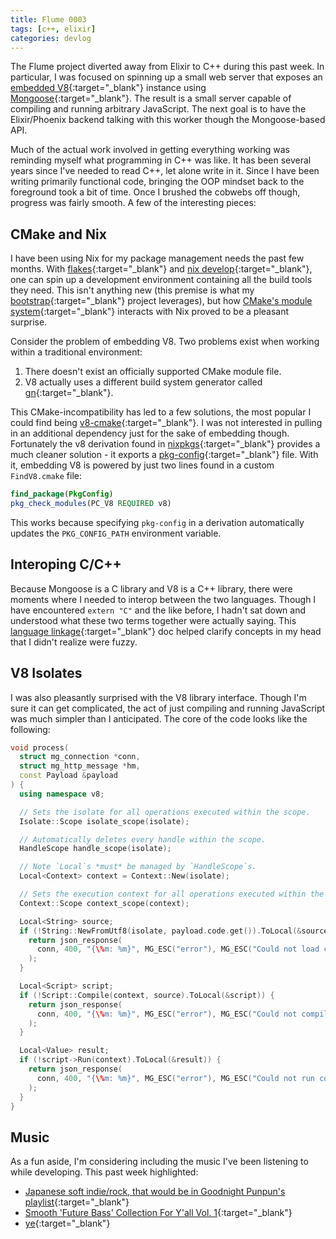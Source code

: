 ```yaml
---
title: Flume 0003
tags: [c++, elixir]
categories: devlog
---
```


The Flume project diverted away from Elixir to C++ during this past week. In
particular, I was focused on spinning up a small web server that exposes an
[embedded V8](https://v8.dev/docs/embed){:target="_blank"} instance using
[Mongoose](https://github.com/cesanta/mongoose){:target="_blank"}. The result
is a small server capable of compiling and running arbitrary JavaScript. The
next goal is to have the Elixir/Phoenix backend talking with this worker though
the Mongoose-based API.

Much of the actual work involved in getting everything working was reminding
myself what programming in C++ was like. It has been several years since I've
needed to read C++, let alone write in it. Since I have been writing primarily
functional code, bringing the OOP mindset back to the foreground took a bit of
time. Once I brushed the cobwebs off though, progress was fairly smooth. A few
of the interesting pieces:

## CMake and Nix

I have been using Nix for my package management needs the past few months. With
[flakes](https://nixos.wiki/wiki/Flakes){:target="_blank"} and [nix develop](https://nixos.org/manual/nix/stable/command-ref/new-cli/nix3-develop.html){:target="_blank"},
one can spin up a development environment containing all the build tools they
need. This isn't anything new (this premise is what my [bootstrap](https://git.jrpotter.com/r/bootstrap){:target="_blank"}
project leverages), but how [CMake's module system](https://cmake.org/cmake/help/latest/command/find_package.html){:target="_blank"}
interacts with Nix proved to be a pleasant surprise.

Consider the problem of embedding V8. Two problems exist when working within a
traditional environment:

1. There doesn't exist an officially supported CMake module file.
2. V8 actually uses a different build system generator called [gn](https://v8.dev/docs/build-gn){:target="_blank"}.

This CMake-incompatibility has led to a few solutions, the most popular I could
find being [v8-cmake](https://github.com/bnoordhuis/v8-cmake){:target="_blank"}.
I was not interested in pulling in an additional dependency just for the sake of
embedding though. Fortunately the v8 derivation found in [nixpkgs](https://github.com/NixOS/nixpkgs/blob/nixos-23.11/pkgs/development/libraries/v8/default.nix#L164){:target="_blank"}
provides a much cleaner solution - it exports a [pkg-config](https://people.freedesktop.org/~dbn/pkg-config-guide.html){:target="_blank"}
file. With it, embedding V8 is powered by just two lines found in a custom
`FindV8.cmake` file:
```cmake
find_package(PkgConfig)
pkg_check_modules(PC_V8 REQUIRED v8)
```

This works because specifying `pkg-config` in a derivation automatically updates
the `PKG_CONFIG_PATH` environment variable.

## Interoping C/C++

Because Mongoose is a C library and V8 is a C++ library, there were moments
where I needed to interop between the two languages. Though I have encountered
`extern "C"` and the like before, I hadn't sat down and understood what these
two terms together were actually saying. This [language linkage](https://en.cppreference.com/w/cpp/language/language_linkage){:target="_blank"}
doc helped clarify concepts in my head that I didn't realize were fuzzy.

## V8 Isolates

I was also pleasantly surprised with the V8 library interface. Though I'm sure
it can get complicated, the act of just compiling and running JavaScript was
much simpler than I anticipated. The core of the code looks like the following:
```c++
void process(
  struct mg_connection *conn,
  struct mg_http_message *hm,
  const Payload &payload
) {
  using namespace v8;

  // Sets the isolate for all operations executed within the scope.
  Isolate::Scope isolate_scope(isolate);

  // Automatically deletes every handle within the scope.
  HandleScope handle_scope(isolate);

  // Note `Local`s *must* be managed by `HandleScope`s.
  Local<Context> context = Context::New(isolate);

  // Sets the execution context for all operations executed within the scope.
  Context::Scope context_scope(context);

  Local<String> source;
  if (!String::NewFromUtf8(isolate, payload.code.get()).ToLocal(&source)) {
    return json_response(
      conn, 400, "{\%m: %m}", MG_ESC("error"), MG_ESC("Could not load code")
    );
  }

  Local<Script> script;
  if (!Script::Compile(context, source).ToLocal(&script)) {
    return json_response(
      conn, 400, "{\%m: %m}", MG_ESC("error"), MG_ESC("Could not compile code")
    );
  }

  Local<Value> result;
  if (!script->Run(context).ToLocal(&result)) {
    return json_response(
      conn, 400, "{\%m: %m}", MG_ESC("error"), MG_ESC("Could not run code")
    );
  }
}
```

## Music

As a fun aside, I'm considering including the music I've been listening to while
developing. This past week highlighted:

- [Japanese soft indie/rock, that would be in Goodnight Punpun's playlist](https://www.youtube.com/watch?v=DXKojYz25Gw){:target="_blank"}
- [Smooth 'Future Bass' Collection For Y'all Vol. 1](https://www.youtube.com/watch?v=SoBAQgl0zbo){:target="_blank"}
- [ye](https://open.spotify.com/album/2Ek1q2haOnxVqhvVKqMvJe?si=iREJOVFOSG6kSlXbr1Uhkw){:target="_blank"}
